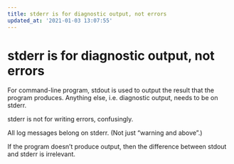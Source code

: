 ```yaml
---
title: stderr is for diagnostic output, not errors
updated_at: '2021-01-03 13:07:55'
---
```


# stderr is for diagnostic output, not errors
For command-line program, stdout is used to output the result that the program produces. Anything else, i.e. diagnostic output, needs to be on stderr.

stderr is not for writing errors, confusingly.

All log messages belong on stderr. (Not just “warning and above”.)

If the program doesn’t produce output, then the difference between stdout and stderr is irrelevant.